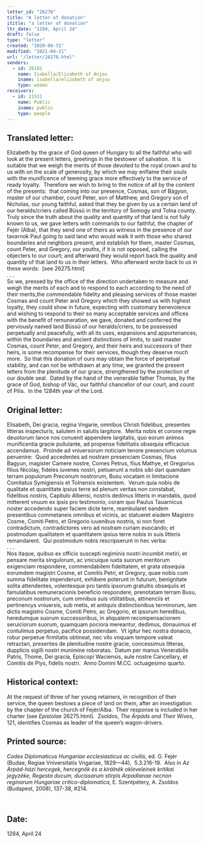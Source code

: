 ```yaml
---
letter_id: "26276"
title: "A letter of donation"
ititle: "a letter of donation"
ltr_date: "1284, April 24"
draft: false
type: "letter"
created: "2020-08-31"
modified: "2021-04-11"
url: "/letter/26276.html"
senders:
  - id: 26192
    name: Isabella/Elizabeth of Anjou
    iname: isabella/elizabeth of anjou
    type: woman
receivers:
  - id: 21531
    name: Public
    iname: public
    type: people
---
```

<h2> Translated letter:</h2><p>Elizabeth by the grace of God queen of Hungary to all the faithful who will look at the present letters, greetings in the bestower of salvation.&nbsp; It is suitable that we weigh the merits of those devoted to the royal crown and to us with on the scale of generosity, by which we may enflame their souls with the munificence of teeming grace more effectively to the service of ready loyalty.&nbsp; Therefore we wish to bring to the notice of all by the content of the presents:&nbsp; that coming into our presence, Cosmas, son of Bágyon, master of our chamber, count Peter, son of Matthew, and Gregory son of Nicholas, our young faithful, asked that they be given by us a certain land of our heralds/criers called Büssü in the territory of Somogy and Tolna county. Truly since the truth about the quality and quantity of that land is not fully known to us, we gave letters with commands to our faithful, the chapter of Fejér (Alba), that they send one of theirs as witness in the presence of our tavarnok Paul going to said land who would walk it with those who shared boundaries and neighbors present, and establish for them, master Cosmas, count Peter, and Gregory, our youths, if it is not opposed, calling the objecters to our court; and afterward they would report back the quality and quantity of that land to us in their letters.&nbsp; Who afterward wrote back to us in these words:&nbsp; [see 26275.html]<br>. . .<br>So we, pressed by the office of the direction undertaken to measure and weigh the merits of each and to respond to each according to the need of their merits,the commendable fidelity and pleasing services of those master Cosmas and count Peter and Gregory which they showed us with highest loyalty, they could show in future, expecting with customary benevolence and wishing to respond to their so many acceptable services and offices with the benefit of remuneration, we gave, donated and conferred the perviously named land Büssü of our heralds/criers, to be possessed perpetually and peacefully, with all its uses, expansions and appurtenances, within the boundaries and ancient distinctions of limits, to said master Cosmas, count Peter, and Gregory, and their heirs and successors of their heirs, is some recompense for their services, though they deserve much more.&nbsp; So that this donation of ours may obtain the force of perpetual stability, and can not be withdrawn at any time, we granted the present letters from the plenitude of our grace, strengthened by the protection of our double seal.&nbsp; Dated by the hand of the venerable father Thomas, by the grace of God, bishop of Vác, our faithful chancellor of our court, and count of Pilis.&nbsp; In the 1284th year of the Lord.</p><h2 class="mt-4"> Original letter:</h2><p>Elisabeth, Dei gracia, regina Vngarie, omnibus Christi fidelibus, presentes litteras inspecturis, salutem in salutis largitore.&nbsp; Merita nobis et corone regie deuotorum lance nos conuenit appendere largitatis, quo eorum animos munificentia gracie pullulante, ad propense fidelitatis obsequia efficacius accendamus.&nbsp;&nbsp;Proinde ad vniuersorum noticiam tenore presencium volumus peruenire:&nbsp; Quod accedentes ad nostram presenciam Cosmas, filius Bagyun, magister Camere nostre, Comes Petrus, fiius Mathye, et Gregorius filius Nicolay, fideles iuvenes nostri, petiuerunt a nobis sibi dari quamdam terram populorum Preconum nostrorum, Busu vocatam in limitacione Comitatus Symigiensis et Tolnensis existentem.&nbsp; Verum quia nobis de qualitate et quantitate ipsius terre ad plenum veritas non constabat, fidelibus nostris, Capitulo Albensi, nostris dedimus litteris in mandatis, quod mitterent vnuum ex ipsis pro testimonio, coram quo Paulus Tauarnicus noster accedendo super faciem dicte terre, reambularet eandem presentibus commetaneis omnibus et vicinis, ac statueret eisdem Magistro Cosme, Comiti Petro, et Gregorio iuuenibus nostris, si non foret contradictum, contradictores vero ad nostram curiam euocando; et postmodum qualitatem et quantitatem ipsius terre nobis in suis litteris remandarent.&nbsp; Qui postmodum nobis rescripserunt in hec verba:&nbsp;&nbsp;<br>. . .<br>Nos itaque, quibus ex officio suscepti regiminis nostri incumbit metiri, et pensare merita singulorum, ac vnicuique iuxta suorum meritorum exigenciam respondere, commendabilem fidelitatem, et grata obsequia eorumdem magistri Cosme, et Comitis Petri, et Gregory, quae nobis cum summa fidelitate impenderunt, exhibere poterunt in futurum, benignitate solita attendentes, volentesque pro tantis ipsorum gratuitis obsequiis et famulatibus remuneracionis beneficio respondere, prenotatam terram Busu, preconum nostrorum, cum omnibus suis vtilitatibus, attinenciis et pertinencys vniuersis, sub metis, et antiquis distinctionibus terminorum, iam dictis magistro Cosme, Comiti Petro, ac Gregorio, et ipsorum heredibus, heredumque suorum successoribus, in aliqualem recompensacionem seruiciorum suorum, quamquam pociora mereantur, dedimus, donauimus et contulimus perpetuo, pacifice possidendam.&nbsp; Vt igitur hec nostra donacio, robur perpetue firmitatis obtineat, nec vllo vnquam tempore valeat retractari, presentes de plenitudine nostre gracie, concessimus litteras, dupplicis sigilli nostri munimine roboratas.&nbsp; Datum per manus Venerabilis Patris, Thome, Dei gracia, Episcopi Waciensis, aule nostre Cancellary, et Comitis de Plys, fidelis nostri.&nbsp; Anno Domini M.CC. octuagesimo quarto.</p><h2 class="mt-4"> Historical context:</h2><p>At the request of three of her young retainers, in recognition of their service, the queen bestows a piece of land on them, after an investigation by the chapter of the church of Fejér/Alba.&nbsp; Their response is included in her charter (see <i>Epistolae</i> 26275.html).&nbsp; Zsoldos, <i>The Árpáds and Their Wives, </i>121, identifies Cosmas as leader of the queen’s wagon-drivers.</p><h2 class="mt-4"> Printed source:</h2><p><i>Codex Diplomaticus Hungariae ecclesiasticus ac civilis</i>, ed. G. Fejér (Budae, Regiae Vniversitatis Vngariae, 1829—44),&nbsp; 5.3.216-19.&nbsp; Also in&nbsp;<i>Az Árpád-házi hercegek, hercegnök és a királnék okleveleinek kritikai jegyzéke, Regesta ducum, ducissarum stirpis Arpadianae necnon reginarum Hungariae critico-diplomatica</i>, E. Szentpétery, A. Zsoldos (Budapest, 2008), 137-38, #214.</p><p>&nbsp;</p><h2 class="mt-4"> Date:</h2>1284, April 24